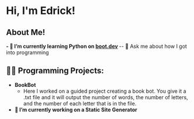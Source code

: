 <h1>Hi, I'm Edrick! <br/></h1>

<h2> About Me!</h2>
<b>- 🌱 I’m currently learning Python on <a href="https://www.boot.dev/">boot.dev</a> </b>
  -- 💬 Ask me about how I got into programming

<h2>👨‍💻 Programming Projects:</h2>

- <b>BookBot</b>
  - Here I worked on a guided project creating a book bot. You give it a .txt file and it will output the number of words, the number of letters, and the number of each letter that is in the file.
- <b>🔭 I’m currently working on a Static Site Generator</b>


<!--
- 🔭 I’m currently working on ...
- 🌱 I’m currently learning ...
- 👯 I’m looking to collaborate on ...
- 🤔 I’m looking for help with ...
- 💬 Ask me about ...
- 📫 How to reach me: ...
- 😄 Pronouns: ...
- ⚡ Fun fact: ...
-->
